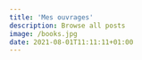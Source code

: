 ```yaml
---
title: 'Mes ouvrages'
description: Browse all posts
image: /books.jpg
date: 2021-08-01T11:11:11+01:00
---
```

